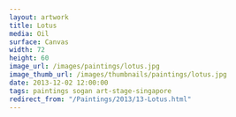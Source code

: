 ```yaml
---
layout: artwork
title: Lotus
media: Oil
surface: Canvas
width: 72
height: 60
image_url: /images/paintings/lotus.jpg
image_thumb_url: /images/thumbnails/paintings/lotus.jpg
date: 2013-12-02 12:00:00
tags: paintings sogan art-stage-singapore
redirect_from: "/Paintings/2013/13-Lotus.html"
---
```

